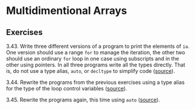 # Multidimentional Arrays

## Exercises

3.43. Write three different versions of a program to print the elements of
`ia`. One version should use a range `for` to manage the iteration, the
other two should use an ordinary `for` loop in one case using subscripts
and in the other using pointers. In all three programs write all the types
directly. That is, do not use a type alias, `auto`, or `decltype` to
simplify code ([source](./ex_3_43.cpp)).

3.44. Rewrite the programs from the previous exercises using a type alias
for the type of the loop control variables ([source](./ex_3_44.cpp)).

3.45. Rewrite the programs again, this time using `auto`
([source](./ex_3_45.cpp)).
